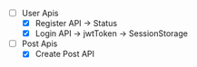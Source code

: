 - [ ] User Apis
  - [x] Register API -> Status
  - [x] Login API -> jwtToken -> SessionStorage
- [ ] Post Apis
  - [x] Create Post API